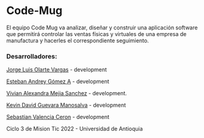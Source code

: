 # Code-Mug

El equipo Code Mug va analizar, diseñar y construir una aplicación software que permitirá controlar las ventas físicas y virtuales de una empresa de manufactura y hacerles el correspondiente seguimiento.


### Desarrolladores:

[Jorge Luis Olarte Vargas](https://github.com/jolarte8811) - development

[Esteban Andrey Gómez A](https://github.com/unawaretub86) - development

[Vivian Alexandra Mejia Sanchez](https://github.com/VivianMejia) - development.

[Kevin David Guevara Manosalva](https://github.com/KevinG090) - development

[Sebastian Valencia Ceron](https://github.com/yipson) - development

Ciclo 3 de Mision Tic 2022 - Universidad de Antioquia
